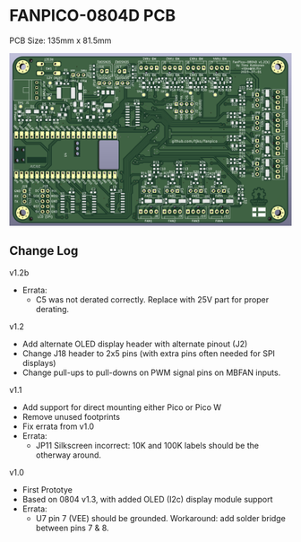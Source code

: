 # FANPICO-0804D PCB

PCB Size: 135mm x 81.5mm

![PCB Render](board.png)

## Change Log

v1.2b
- Errata:
  - C5 was not derated correctly. Replace with 25V part for proper derating.

v1.2
- Add alternate OLED display header with alternate pinout (J2)
- Change J18 header to 2x5 pins (with extra pins often needed for SPI displays)
- Change pull-ups to pull-downs on PWM signal pins on MBFAN inputs.

v1.1
- Add support for direct mounting either Pico or Pico W
- Remove unused footprints
- Fix errata from v1.0
- Errata:
  - JP11 Silkscreen incorrect: 10K and 100K labels should be the otherway around.

v1.0 
- First Prototye
- Based on 0804 v1.3, with added OLED (I2c) display module support
- Errata:
  - U7 pin 7 (VEE) should be grounded.
    Workaround: add solder bridge between pins 7 & 8.
